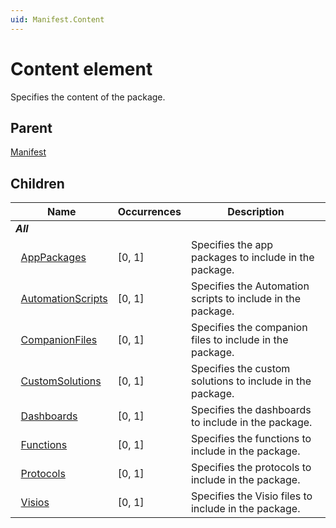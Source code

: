 ```yaml
---
uid: Manifest.Content
---
```


# Content element

Specifies the content of the package.

## Parent

[Manifest](xref:Manifest)

## Children

|Name|Occurrences|Description|
|--- |--- |--- |
|***All***|||
|&nbsp;&nbsp;[AppPackages](xref:Manifest.Content.AppPackages)|[0, 1]|Specifies the app packages to include in the package.|
|&nbsp;&nbsp;[AutomationScripts](xref:Manifest.Content.AutomationScripts)|[0, 1]|Specifies the Automation scripts to include in the package.|
|&nbsp;&nbsp;[CompanionFiles](xref:Manifest.Content.CompanionFiles)|[0, 1]|Specifies the companion files to include in the package.|
|&nbsp;&nbsp;[CustomSolutions](xref:Manifest.Content.CustomSolutions)|[0, 1]|Specifies the custom solutions to include in the package.|
|&nbsp;&nbsp;[Dashboards](xref:Manifest.Content.Dashboards)|[0, 1]|Specifies the dashboards to include in the package.|
|&nbsp;&nbsp;[Functions](xref:Manifest.Content.Functions)|[0, 1]|Specifies the functions to include in the package.|
|&nbsp;&nbsp;[Protocols](xref:Manifest.Content.Protocols)|[0, 1]|Specifies the protocols to include in the package.|
|&nbsp;&nbsp;[Visios](xref:Manifest.Content.Visios)|[0, 1]|Specifies the Visio files to include in the package.|
